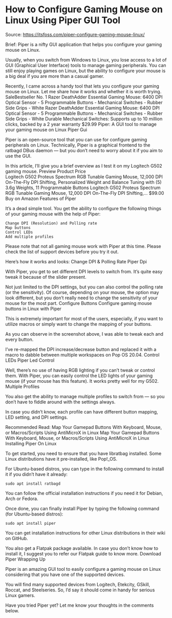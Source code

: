 # How to Configure Gaming Mouse on Linux Using Piper GUI Tool

Source: https://itsfoss.com/piper-configure-gaming-mouse-linux/

Brief: Piper is a nifty GUI application that helps you configure your gaming mouse on Linux.

Usually, when you switch from Windows to Linux, you lose access to a lot of GUI (Graphical User Interface) tools to manage gaming peripherals. You can still enjoy playing games on Linux, but the ability to configure your mouse is a big deal if you are more than a casual gamer.

Recently, I came across a handy tool that lets you configure your gaming mouse on Linux. Let me share how it works and whether it is worth trying.
SaleBestseller No. 1
Razer DeathAdder Essential Gaming Mouse: 6400 DPI Optical Sensor - 5 Programmable Buttons - Mechanical Switches - Rubber Side Grips - White
Razer DeathAdder Essential Gaming Mouse: 6400 DPI Optical Sensor - 5 Programmable Buttons - Mechanical Switches - Rubber Side Grips - White
Durable Mechanical Switches: Supports up to 10 million clicks, backed by a 2 year warranty
$29.99
Piper: A GUI tool to manage your gaming mouse on Linux
Piper Gui

Piper is an open-source tool that you can use for configure gaming peripherals on Linux. Technically, Piper is a graphical frontend to the ratbagd DBus daemon — but you don’t need to worry about it if you aim to use the GUI.

In this article, I’ll give you a brief overview as I test it on my Logitech G502 gaming mouse.
Preview 	Product 	Price 	
Logitech G502 Proteus Spectrum RGB Tunable Gaming Mouse, 12,000 DPI On-The-Fly DPI Shifting, Personalized Weight and Balance Tuning with (5) 3.6g Weights, 11 Programmable Buttons 	Logitech G502 Proteus Spectrum RGB Tunable Gaming Mouse, 12,000 DPI On-The-Fly DPI Shifting,... 	$99.00 	Buy on Amazon
Features of Piper

It’s a dead simple tool. You get the ability to configure the following things of your gaming mouse with the help of Piper:

    Change DPI (Resolution) and Polling rate
    Map buttons
    Control LEDs
    Add multiple profiles

Please note that not all gaming mouse work with Piper at this time. Please check the list of support devices before you try it out.

Here’s how it works and looks:
Change DPI & Polling Rate
Piper Dpi

With Piper, you get to set different DPI levels to switch from. It’s quite easy tweak it because of the slider present.

Not just limited to the DPI settings, but you can also control the polling rate (or the sensitivity). Of course, depending on your mouse, the option may look different, but you don’t really need to change the sensitivity of your mouse for the most part.
Configure Buttons
Configure gaming mouse buttons in Linux with Piper

This is extremely important for most of the users, especially, if you want to utilize macros or simply want to change the mapping of your buttons.

As you can observe in the screenshot above, I was able to tweak each and every button.

I’ve re-mapped the DPI increase/decrease button and replaced it with a macro to dabble between multiple workspaces on Pop OS 20.04.
Control LEDs
Piper Led Control

Well, there’s no use of having RGB lighting if you can’t tweak or control them. With Piper, you can easily control the LED lights of your gaming mouse (if your mouse has this feature). It works pretty well for my G502.
Multiple Profiles

You also get the ability to manage multiple profiles to switch from — so you don’t have to fiddle around with the settings always.

In case you didn’t know, each profile can have different button mapping, LED setting, and DPI settings.

Recommended Read:
Map Your Gamepad Buttons With Keyboard, Mouse, or Macros/Scripts Using AntiMicroX in Linux
Map Your Gamepad Buttons With Keyboard, Mouse, or Macros/Scripts Using AntiMicroX in Linux
Installing Piper On Linux

To get started, you need to ensure that you have libratbag installed. Some Linux distributions have it pre-installed, like Pop!_OS.

For Ubuntu-based distros, you can type in the following command to install it if you didn’t have it already:

```
sudo apt install ratbagd
```

You can follow the official installation instructions if you need it for Debian, Arch or Fedora.

Once done, you can finally install Piper by typing the following command (for Ubuntu-based distros):

```
sudo apt install piper
```

You can get installation instructions for other Linux distributions in their wiki on GitHub.

You also get a Flatpak package available. In case you don’t know how to install it, I suggest you to refer our Flatpak guide to know more.
Download Piper
Wrapping Up

Piper is an amazing GUI tool to easily configure a gaming mouse on Linux considering that you have one of the supported devices.

You will find many supported devices from Logitech, Etekcity, GSkill, Roccat, and Steelseries. So, I’d say it should come in handy for serious Linux gamers.

Have you tried Piper yet? Let me know your thoughts in the comments below.
